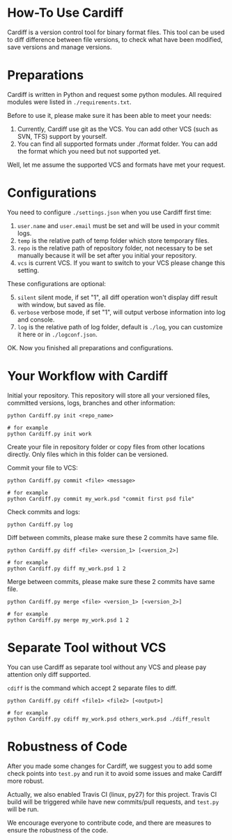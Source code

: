How-To Use Cardiff
==================

Cardiff is a version control tool for binary format files. This tool can be used to diff difference between file versions, to check what have been modified, save versions and manage versions.

# Preparations

Cardiff is written in Python and request some python modules. All required modules were listed in ```./requirements.txt```.

Before to use it, please make sure it has been able to meet your needs:
1. Currently, Cardiff use git as the VCS. You can add other VCS (such as SVN, TFS) support by yourself. 
2. You can find all supported formats under ./format folder. You can add the format which you need but not supported yet.

Well, let me assume the supported VCS and formats have met your request.

# Configurations

You need to configure ```./settings.json``` when you use Cardiff first time:

1. ```user.name``` and ```user.email``` must be set and will be used in your commit logs.
2. ```temp``` is the relative path of temp folder which store temporary files.
3. ```repo``` is the relative path of repository folder, not necessary to be set manually because it will be set after you initial your repository.
4. ```vcs``` is current VCS. If you want to switch to your VCS please change this setting.

These configurations are optional:

5. ```silent``` silent mode, if set "1", all diff operation won't display diff result with window, but saved as file.
6. ```verbose``` verbose mode, if set "1", will output verbose information into log and console.
7. ```log``` is the relative path of log folder, default is ```./log```, you can customize it here or in ```./logconf.json```.

OK. Now you finished all preparations and configurations.

# Your Workflow with Cardiff

Initial your repository. This repository will store all your versioned files, committed versions, logs, branches and other information:
```
python Cardiff.py init <repo_name>

# for example
python Cardiff.py init work
```

Create your file in repository folder or copy files from other locations directly. Only files which in this folder can be versioned.

Commit your file to VCS:
```
python Cardiff.py commit <file> <message>

# for example
python Cardiff.py commit my_work.psd "commit first psd file"
```

Check commits and logs:
```
python Cardiff.py log
```

Diff between commits, please make sure these 2 commits have same file.
```
python Cardiff.py diff <file> <version_1> [<version_2>]

# for example
python Cardiff.py diff my_work.psd 1 2
```

Merge between commits, please make sure these 2 commits have same file.
```
python Cardiff.py merge <file> <version_1> [<version_2>]

# for example
python Cardiff.py merge my_work.psd 1 2
```

# Separate Tool without VCS

You can use Cardiff as separate tool without any VCS and please pay attention only diff supported.

```cdiff``` is the command which accept 2 separate files to diff.

```
python Cardiff.py cdiff <file1> <file2> [<output>]

# for example
python Cardiff.py cdiff my_work.psd others_work.psd ./diff_result
```

# Robustness of Code
After you made some changes for Cardiff, we suggest you to add some check points into ```test.py``` and run it to avoid some issues and make Cardiff more robust.

Actually, we also enabled Travis CI (linux, py27) for this project. Travis CI build will be triggered while have new commits/pull requests, and ```test.py``` will be run.

We encourage everyone to contribute code, and there are measures to ensure the robustness of the code.